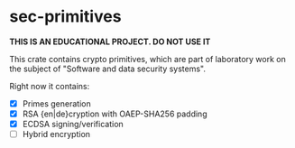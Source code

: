 # sec-primitives

**THIS IS AN EDUCATIONAL PROJECT. DO NOT USE IT**

This crate contains crypto primitives, which are part of laboratory work on the subject of "Software and data security systems".

Right now it contains:
- [x] Primes generation
- [x] RSA {en|de}cryption with OAEP-SHA256 padding
- [x] ECDSA signing/verification
- [ ] Hybrid encryption
